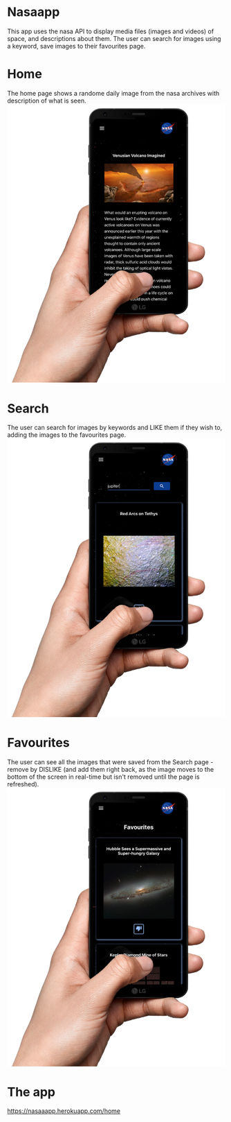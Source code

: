 # Nasaapp
This app uses the nasa API to display media files (images and videos) of space, and descriptions about them.
The user can search for images using a keyword, save images to their favourites page.

# Home
The home page shows a randome daily image from the nasa archives with description of what is seen.
![alt text](https://github.com/tzlilhaim/nasa-app/blob/master/demo-images/nasaapp-home.png?raw=true)

# Search
The user can search for images by keywords and LIKE them if they wish to, adding the images to the favourites page.
![alt text](https://github.com/tzlilhaim/nasa-app/blob/master/demo-images/nasaapp-search.png?raw=true)

# Favourites
The user can see all the images that were saved from the Search page - remove by DISLIKE (and add them right back, as the image moves to the bottom of the screen in real-time but isn't removed until the page is refreshed).
![alt text](https://github.com/tzlilhaim/nasa-app/blob/master/demo-images/nasaapp-favourites.png?raw=true)

# The app
https://nasaaapp.herokuapp.com/home